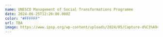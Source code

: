 ```yaml
---
name: UNESCO Management of Social Transformations Programme
date: 2024-06-25T12:26:00.000Z
color: "#FFFFFF"
url: TBA
image: https://www.ipsp.org/wp-content/uploads/2024/05/Capture-d%C3%A9cran-2024-05-30-153541.png
---
```

